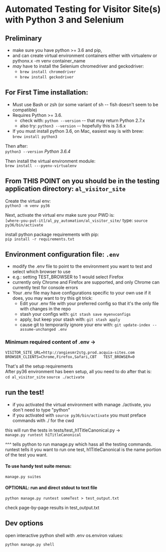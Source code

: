 
# Automated Testing for Visitor Site(s) with Python 3 and Selenium

## Preliminary
- make sure you have python >= 3.6 and pip,
- and can create virtual environment containers either with virtualenv or pythonx.x -m venv container_name
- _may_ have to install the Selenium chromedriver and geckodriver: 
  - `brew install chromedriver`
  - `brew install geckodriver`

## For First Time installation:
- Must use Bash or zsh (or some variant of sh -- fish doesn't seem to be compatible)
- Requires Python >= 3.6. 
  - check with: `python --version` -- that may return Python 2.7.x
  - also try: `python3 --version` -- hopefully this is 3.6.x
- If you must install python 3.6, on Mac, easiest way is with brew:  
`brew install python3`

Then after:  
`python3 --version`
_Python 3.6.4_

Then install the virtual environment module:  
`brew install ---pyenv-virtualenv`

## From THIS POINT on you should be in the testing application directory: `al_visitor_site`

Create the virtual env:  
`python3 -m venv py36`

Next, activate the virtual env make sure your PWD is:  
`[where-you-put-it]/al_py_automation/al_visitor_site/`
type: `source py36/bin/activate`

install python package requirements with pip:  
`pip install -r requirements.txt`

## Environment configuration file: `.env`
- modify the .env file to point to the environment you want to test and select which browser to use
- e.g.: setting TEST_BROWSER to 1 would select Firefox
- currently only Chrome and Firefox are supported, and only Chrome can currently test for console errors
- Your .env file may have configurations specific to your own use if it does, you may want to try this git trick:
  - Edit your .env file with your preferred config so that it's the only file with changes in the repo
  - stash your configs with: `git stash save myenvconfigs`
  - apply, but keep your stash with: `git stash apply`
  - cause git to temporarily ignore your env with: `git update-index --assume-unchanged .env`

### Minimum required content of .env ->
`VISITOR_SITE_URL=http://angiesmr2stg.prod.acquia-sites.com  
BROWSER_CLIENTS=Chrome,Firefox,Safari,CBT  
TEST_BROWSER=0`

That's all the setup requirements  
After py36 environment has been setup, all you need to do after that is:  
`cd al_visitor_site`
`source ./activate`

## run the test!
- if you activated the virtual environment with manage ./activate, you don't need to type "python"
- if you activated with `source py36/bin/activate` you must preface commands with ./ for the cwd

this will run the tests in tests/test_h1TitleCanonical.py ->  
`manage.py runtest h1TitleCanonical`

^^^ tells python to run manage.py which hass all the testing commands. runtest tells it you want to run one test, 
h1TitleCanonical is the name portion of the test you want.

#### To use handy test suite menus:
`manage.py suites`

#### OPTIONAL: run and direct stdout to text file
`python manage.py runtest someTest > test_output.txt`

check page-by-page results in test_output.txt

## Dev options
open interactive python shell with .env os.environ values:

`python manage.py shell`

